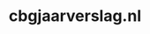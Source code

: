 ---
layout: post
title: "cbgjaarverslag.nl"
internal_url: "/dutchgov/cbgjaarverslag.nl.html"
subdomains_count: 5
all_subdomains_count: 20
urls_count: 3
ssl_rank: 100
http_rank: 75
url_link: /data/cbgjaarverslag.nl/urls.txt
all_subdomains_link: /data/cbgjaarverslag.nl/all_subdomains.txt
subdomains_link: /data/cbgjaarverslag.nl/subdomains.txt
categories: dutchgov
---
